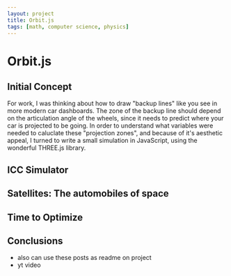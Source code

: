 ```yaml
---
layout: project
title: Orbit.js 
tags: [math, computer science, physics]
---
```


# Orbit.js

## Initial Concept
For work, I was thinking about how to draw "backup lines" like you see in more modern car dashboards. The zone of the backup line should depend on the articulation angle of the wheels, since it needs to predict where your car is projected to be going. In order to understand what variables were needed to caluclate these "projection zones", and because of it's aesthetic appeal, I turned to write a small simulation in JavaScript, using the wonderful THREE.js library.

## ICC Simulator


## Satellites: The automobiles of space

## Time to Optimize

## Conclusions


- also can use these posts as readme on project
- yt video

